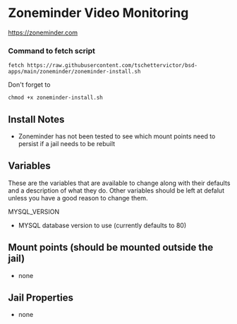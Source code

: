 # Zoneminder Video Monitoring
https://zoneminder.com

### Command to fetch script
```
fetch https://raw.githubusercontent.com/tschettervictor/bsd-apps/main/zoneminder/zoneminder-install.sh
```

Don't forget to
```
chmod +x zoneminder-install.sh
```

## Install Notes
- Zoneminder has not been tested to see which mount points need to persist if a jail needs to be rebuilt

## Variables
These are the variables that are available to change along with their defaults and a description of what they do. Other variables should be left at defalut unless you have a good reason to change them.

MYSQL_VERSION
- MYSQL database version to use (currently defaults to 80)

## Mount points (should be mounted outside the jail)
- none

## Jail Properties
- none
